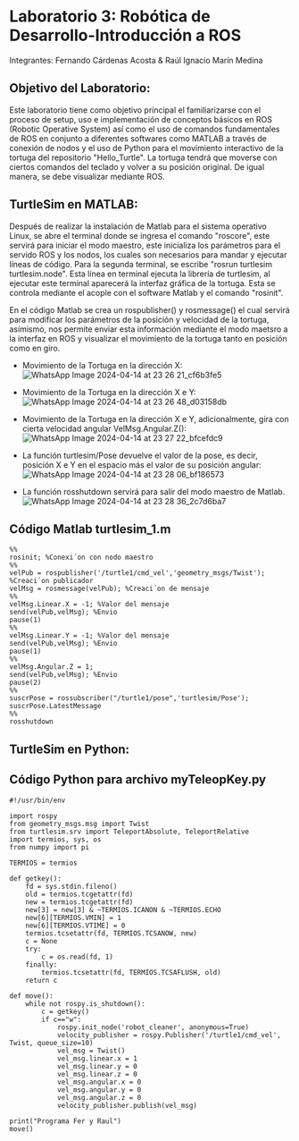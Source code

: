 # Laboratorio 3: Robótica de Desarrollo-Introducción a ROS
Integrantes: Fernando Cárdenas Acosta & Raúl Ignacio Marín Medina

## Objetivo del Laboratorio:
Este laboratorio tiene como objetivo principal el familiarizarse con el proceso de setup, uso e implementación de conceptos básicos en ROS (Robotic Operative System) así como el uso de comandos fundamentales de ROS en conjunto a diferentes softwares como MATLAB a través de conexión de nodos y el uso de Python para el movimiento interactivo de la tortuga del repositorio "Hello_Turtle". La tortuga tendrá que moverse con ciertos comandos del teclado y volver a su posición original. De igual manera, se debe visualizar mediante ROS. 

## TurtleSim en MATLAB:

Después de realizar la instalación de Matlab para el sistema operativo Linux, se abre el terminal donde se ingresa el comando "roscore", este servirá para iniciar el modo maestro, este inicializa los parámetros para el servido ROS y los nodos, los cuales son necesarios para mandar y ejecutar líneas de código. Para la segunda terminal, se escribe "rosrun turtlesim turtlesim.node". Esta línea en terminal ejecuta la librería de turtlesim, al ejecutar este terminal aparecerá la interfaz gráfica de la tortuga. Esta se controla mediante el acople con el software Matlab y el comando "rosinit".

En el código Matlab se crea un rospublisher() y rosmessage() el cual servirá para modificar los parámetros de la posición y velocidad de la tortuga, asímismo, nos permite enviar esta información mediante el modo maetsro a la interfaz en ROS y visualizar el movimiento de la tortuga tanto en posición como en giro. 

* Movimiento de la Tortuga en la dirección X:
![WhatsApp Image 2024-04-14 at 23 26 21_cf6b3fe5](https://github.com/ramarinm/Laboratorio-ROS/assets/124843458/7366cb7e-41fd-41c3-a587-41ded4d33a13)

* Movimiento de la Tortuga en la dirección X e Y:
![WhatsApp Image 2024-04-14 at 23 26 48_d03158db](https://github.com/ramarinm/Laboratorio-ROS/assets/124843458/6df1181e-be0e-4979-9a72-760b4fab492e)

* Movimiento de la Tortuga en la dirección X e Y, adicionalmente, gira con cierta velocidad angular VelMsg.Angular.Z():
![WhatsApp Image 2024-04-14 at 23 27 22_bfcefdc9](https://github.com/ramarinm/Laboratorio-ROS/assets/124843458/8eb321a2-f699-4861-96bc-b97120130cd9)

* La función turtlesim/Pose devuelve el valor de la pose, es decir, posición X e Y en el espacio más el valor de su posición angular:
![WhatsApp Image 2024-04-14 at 23 28 06_bf186573](https://github.com/ramarinm/Laboratorio-ROS/assets/124843458/fc29c635-24ff-4577-92ab-714300c3631a)

* La función rosshutdown servirá para salir del modo maestro de Matlab. 
![WhatsApp Image 2024-04-14 at 23 28 36_2c7d6ba7](https://github.com/ramarinm/Laboratorio-ROS/assets/124843458/a9355ff3-cb43-4c70-89af-1aa36e579704)

## Código Matlab turtlesim_1.m

    %%
    rosinit; %Conexi´on con nodo maestro    
    %%
    velPub = rospublisher('/turtle1/cmd_vel','geometry_msgs/Twist'); %Creaci´on publicador
    velMsg = rosmessage(velPub); %Creaci´on de mensaje
    %%
    velMsg.Linear.X = -1; %Valor del mensaje
    send(velPub,velMsg); %Envio
    pause(1)
    %%
    velMsg.Linear.Y = -1; %Valor del mensaje
    send(velPub,velMsg); %Envio
    pause(1)
    %%
    velMsg.Angular.Z = 1;
    send(velPub,velMsg); %Envio
    pause(2)
    %% 
    suscrPose = rossubscriber("/turtle1/pose",'turtlesim/Pose');
    suscrPose.LatestMessage
    %%
    rosshutdown

## TurtleSim en Python: 

## Código Python para archivo myTeleopKey.py

    #!/usr/bin/env 

    import rospy
    from geometry_msgs.msg import Twist
    from turtlesim.srv import TeleportAbsolute, TeleportRelative
    import termios, sys, os
    from numpy import pi

    TERMIOS = termios

    def getkey():
        fd = sys.stdin.fileno()
        old = termios.tcgetattr(fd)
        new = termios.tcgetattr(fd)
        new[3] = new[3] & ~TERMIOS.ICANON & ~TERMIOS.ECHO
        new[6][TERMIOS.VMIN] = 1
        new[6][TERMIOS.VTIME] = 0
        termios.tcsetattr(fd, TERMIOS.TCSANOW, new)
        c = None
        try:
            c = os.read(fd, 1)
        finally:
            termios.tcsetattr(fd, TERMIOS.TCSAFLUSH, old)
        return c

    def move():
        while not rospy.is_shutdown():
            c = getkey()
            if c=="w":
                rospy.init_node('robot_cleaner', anonymous=True)
                velocity_publisher = rospy.Publisher('/turtle1/cmd_vel', Twist, queue_size=10)
                vel_msg = Twist()
                vel_msg.linear.x = 1
                vel_msg.linear.y = 0
                vel_msg.linear.z = 0
                vel_msg.angular.x = 0
                vel_msg.angular.y = 0
                vel_msg.angular.z = 0
                velocity_publisher.publish(vel_msg)

    print("Programa Fer y Raul")
    move()
